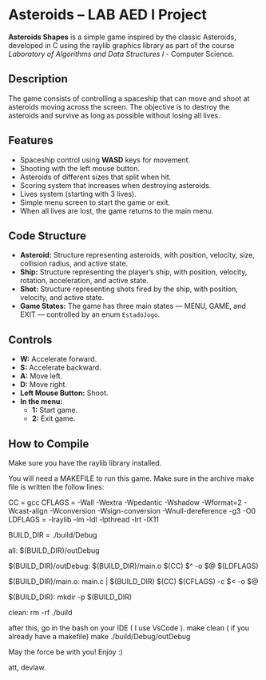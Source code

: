 # Asteroids – LAB AED I Project

**Asteroids Shapes** is a simple game inspired by the classic Asteroids, developed in C using the raylib graphics library as part of the course *Laboratory of Algorithms and Data Structures I* - Computer Science.

## Description

The game consists of controlling a spaceship that can move and shoot at asteroids moving across the screen. The objective is to destroy the asteroids and survive as long as possible without losing all lives.

## Features

- Spaceship control using **WASD** keys for movement.
- Shooting with the left mouse button.
- Asteroids of different sizes that split when hit.
- Scoring system that increases when destroying asteroids.
- Lives system (starting with 3 lives).
- Simple menu screen to start the game or exit.
- When all lives are lost, the game returns to the main menu.

## Code Structure

- **Asteroid:** Structure representing asteroids, with position, velocity, size, collision radius, and active state.
- **Ship:** Structure representing the player’s ship, with position, velocity, rotation, acceleration, and active state.
- **Shot:** Structure representing shots fired by the ship, with position, velocity, and active state.
- **Game States:** The game has three main states — MENU, GAME, and EXIT — controlled by an enum `EstadoJogo`.

## Controls

- **W:** Accelerate forward.
- **S:** Accelerate backward.
- **A:** Move left.
- **D:** Move right.
- **Left Mouse Button:** Shoot.
- **In the menu:**
  - **1:** Start game.
  - **2:** Exit game.

## How to Compile

Make sure you have the raylib library installed.

You will need a MAKEFILE to run this game. Make sure in the archive make file is written the follow lines:

CC = gcc
CFLAGS = -Wall -Wextra -Wpedantic -Wshadow -Wformat=2 -Wcast-align -Wconversion -Wsign-conversion -Wnull-dereference -g3 -O0
LDFLAGS = -lraylib -lm -ldl -lpthread -lrt -lX11

BUILD_DIR = ./build/Debug

all: $(BUILD_DIR)/outDebug

$(BUILD_DIR)/outDebug: $(BUILD_DIR)/main.o
	$(CC) $^ -o $@ $(LDFLAGS)

$(BUILD_DIR)/main.o: main.c | $(BUILD_DIR)
	$(CC) $(CFLAGS) -c $< -o $@

$(BUILD_DIR):
	mkdir -p $(BUILD_DIR)

clean:
	rm -rf ./build

 after this, go in the bash on your IDE ( I use VsCode ).
 make clean ( if you already have a makefile)
 make
 ./build/Debug/outDebug

 May the force be with you!
 Enjoy :)

 att,
 devlaw. 
